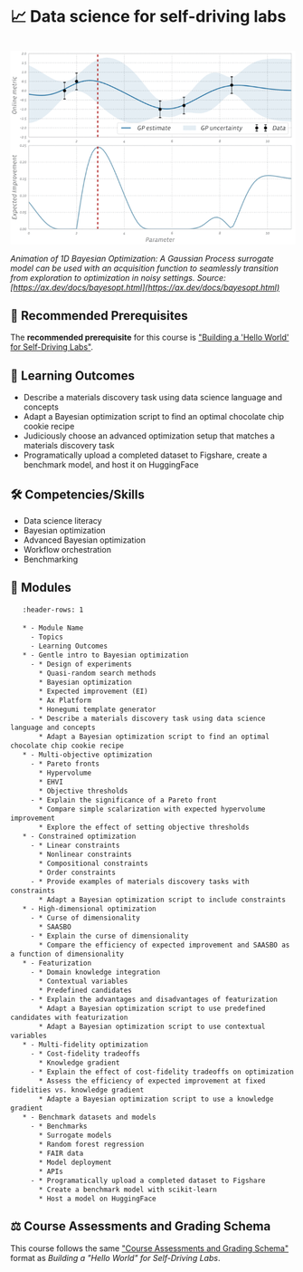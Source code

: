 # 📈 Data science for self-driving labs

```{include} description.md
```

![](./ax-repo/bo_1d_opt.gif)

*Animation of 1D Bayesian Optimization: A Gaussian Process surrogate model can be used with an acquisition function to seamlessly transition from exploration to optimization in noisy settings. Source: [https://ax.dev/docs/bayesopt.html](https://ax.dev/docs/bayesopt.html)*

## 🔑 Recommended Prerequisites

The **recommended prerequisite** for this course is ["Building a 'Hello World' for Self-Driving Labs"](https://ac-microcourses.readthedocs.io/en/latest/certificate-framework.html#building-a-hello-world-for-self-driving-labs).

## 🎯 Learning Outcomes

- Describe a materials discovery task using data science language and concepts
- Adapt a Bayesian optimization script to find an optimal chocolate chip cookie recipe
- Judiciously choose an advanced optimization setup that matches a materials discovery task
- Programatically upload a completed dataset to Figshare, create a benchmark model, and host it on HuggingFace

## 🛠️ Competencies/Skills
- Data science literacy
- Bayesian optimization
- Advanced Bayesian optimization
- Workflow orchestration
- Benchmarking

## 🧩 Modules

```{list-table}
   :header-rows: 1

   * - Module Name
     - Topics
     - Learning Outcomes
   * - Gentle intro to Bayesian optimization
     - * Design of experiments
       * Quasi-random search methods
       * Bayesian optimization
       * Expected improvement (EI)
       * Ax Platform
       * Honegumi template generator
     - * Describe a materials discovery task using data science language and concepts
       * Adapt a Bayesian optimization script to find an optimal chocolate chip cookie recipe
   * - Multi-objective optimization
     - * Pareto fronts
       * Hypervolume
       * EHVI
       * Objective thresholds
     - * Explain the significance of a Pareto front
       * Compare simple scalarization with expected hypervolume improvement
       * Explore the effect of setting objective thresholds
   * - Constrained optimization
     - * Linear constraints
       * Nonlinear constraints
       * Compositional constraints
       * Order constraints
     - * Provide examples of materials discovery tasks with constraints
       * Adapt a Bayesian optimization script to include constraints
   * - High-dimensional optimization
     - * Curse of dimensionality
       * SAASBO
     - * Explain the curse of dimensionality
       * Compare the efficiency of expected improvement and SAASBO as a function of dimensionality
   * - Featurization
     - * Domain knowledge integration
       * Contextual variables
       * Predefined candidates
     - * Explain the advantages and disadvantages of featurization
       * Adapt a Bayesian optimization script to use predefined candidates with featurization
       * Adapt a Bayesian optimization script to use contextual variables
   * - Multi-fidelity optimization
     - * Cost-fidelity tradeoffs
       * Knowledge gradient
     - * Explain the effect of cost-fidelity tradeoffs on optimization
       * Assess the efficiency of expected improvement at fixed fidelities vs. knowledge gradient
       * Adapte a Bayesian optimization script to use a knowledge gradient
   * - Benchmark datasets and models
     - * Benchmarks
       * Surrogate models
       * Random forest regression
       * FAIR data
       * Model deployment
       * APIs
     - * Programatically upload a completed dataset to Figshare
       * Create a benchmark model with scikit-learn
       * Host a model on HuggingFace
```

<!-- In intro, require Bayes opt video and user input for the different questions. This could be a GitHub discussion, comments in a PR, entry in the Canvas course, etc. -->

<!-- Mixed-variable optimization | Numerical parameters, categorical parameters |  -->

<!-- Module: Large language models for materials discovery @KevinJablonka can perhaps convert his 1-hr tutorial into this one -->

<!-- Noisy optimization | Bayesian optimization<br>Observation noise<br>Noisy expected improvement (NEI) | Explain the effect of observation noise on optimization<br>Compare the efficiency of expected improvement and NEI as a function of observation noise -->

<!-- NOTE: Moving workflow orchestration to robotics, with a covalent tutorial in hello world -->

## ⚖️ Course Assessments and Grading Schema

This course follows the same ["Course Assessments and Grading Schema"](https://ac-microcourses.readthedocs.io/en/latest/certificate-framework.html#course-assessments-and-grading-schema) format as *Building a "Hello World" for Self-Driving Labs*.
